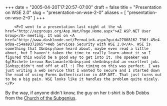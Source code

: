 +++
date = "2005-04-20T17:20:57-07:00"
draft = false
title = "Presentation on WSE 2.0"
slug = "presentation-on-wse-2-0"
aliases = [
	"presentation-on-wse-2-0"
]
+++

        <P>I went to a presentation last night at the <A href="http://azgroups.org/Asp.Net/Page.Home.aspx">AZ ASP.NET User Group</A> meeting. It was on <A href="http://www.dasblonde.net/PermaLink.aspx?guid=27808162-736f-45e4-9d8a-c54aa9372865">Web Services Security with WSE 2.0</A>. WSE is something that I&nbsp;have heard about, maybe even read a little about, but I haven't taken the time to really learn about it so I figured this would be a good way to get into it. The speaker was $g(Michele Leroux Bustamante)&nbsp;and she&nbsp;did an excellent job. I&nbsp;didn't nod off at all :) The timing on this was perfect. I was just writing a web service that I wanted to secure and I started down the road of using Forms Authentication in ASP.NET. That just turns out to be a big pain. WSE looks like it handles the problem quite nicely.</P>
<P>By the way, if anyone didn't know, the guy on her t-shirt is Bob Dobbs from&nbsp;the <A href="http://www.subgenius.com">Church of the Subgenius</A>.<BR>&nbsp;</P>
      